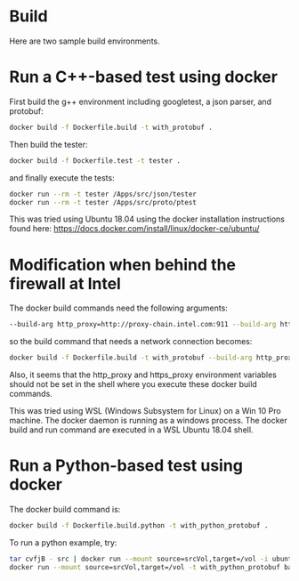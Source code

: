 # Build
Here are two sample build environments.

# Run a C++-based test using docker

First build the g++ environment including googletest, a json parser, and protobuf:
````bash
docker build -f Dockerfile.build -t with_protobuf .
````
Then build the tester:
````bash
docker build -f Dockerfile.test -t tester .
````
and finally execute the tests:
````bash
docker run --rm -t tester /Apps/src/json/tester
docker run --rm -t tester /Apps/src/proto/ptest
````

This was tried using Ubuntu 18.04 using the docker installation instructions found here: https://docs.docker.com/install/linux/docker-ce/ubuntu/

# Modification when behind the firewall at Intel

The docker build commands need the following arguments:
````bash
--build-arg http_proxy=http://proxy-chain.intel.com:911 --build-arg https_proxy=http://proxy-chain.intel.com:911
````
so the build command that needs a network connection becomes:
````bash
docker build -f Dockerfile.build -t with_protobuf --build-arg http_proxy=http://proxy-chain.intel.com:911 --build-arg https_proxy=http://proxy-chain.intel.com:911 .
````
Also, it seems that the http_proxy and https_proxy environment variables should not be set in the shell where you execute these docker build commands.

This was tried using WSL (Windows Subsystem for Linux) on a Win 10 Pro machine. The docker daemon is running as a windows process. The docker build and run command are executed in a WSL Ubuntu 18.04 shell.

# Run a Python-based test using docker

The docker build command is:
````bash
docker build -f Dockerfile.build.python -t with_python_protobuf .
````

To run a python example, try:
```bash
tar cvfjB - src | docker run --mount source=srcVol,target=/vol -i ubuntu bash -c "cd /vol; tar xvfjB -"
docker run --mount source=srcVol,target=/vol -t with_python_protobuf bash -c "source /sympy/bin/activate && cd /vol/src/call-c-from-python  && python setup.py build && python setup.py install && pytest"
````

